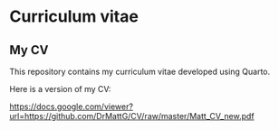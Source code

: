 Curriculum vitae
================

## My CV

This repository contains my curriculum vitae developed using Quarto.

Here is a version of my CV:

<https://docs.google.com/viewer?url=https://github.com/DrMattG/CV/raw/master/Matt_CV_new.pdf>
